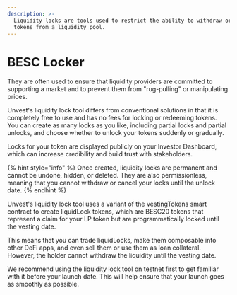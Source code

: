 ```yaml
---
description: >-
  Liquidity locks are tools used to restrict the ability to withdraw or sell
  tokens from a liquidity pool.
---
```


# BESC Locker

They are often used to ensure that liquidity providers are committed to supporting a market and to prevent them from "rug-pulling" or manipulating prices.

Unvest's liquidity lock tool differs from conventional solutions in that it is completely free to use and has no fees for locking or redeeming tokens. You can create as many locks as you like, including partial locks and partial unlocks, and choose whether to unlock your tokens suddenly or gradually.

Locks for your token are displayed publicly on your Investor Dashboard, which can increase credibility and build trust with stakeholders.

{% hint style="info" %}
Once created, liquidity locks are permanent and cannot be undone, hidden, or deleted. They are also permissionless, meaning that you cannot withdraw or cancel your locks until the unlock date.
{% endhint %}

Unvest's liquidity lock tool uses a variant of the vestingTokens smart contract to create liquidLock tokens, which are BESC20 tokens that represent a claim for your LP token but are programmatically locked until the vesting date.

This means that you can trade liquidLocks, make them composable into other DeFi apps, and even sell them or use them as loan collateral. However, the holder cannot withdraw the liquidity until the vesting date.

We recommend using the liquidity lock tool on testnet first to get familiar with it before your launch date. This will help ensure that your launch goes as smoothly as possible.
